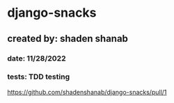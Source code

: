 # django-snacks

## created by: shaden shanab

### date: 11/28/2022

### tests: TDD testing

https://github.com/shadenshanab/django-snacks/pull/1
